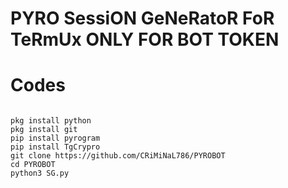 # PYRO SessiON GeNeRatoR FoR TeRmUx ONLY FOR BOT TOKEN

# Codes 
```

pkg install python
pkg install git
pip install pyrogram
pip install TgCrypro
git clone https://github.com/CRiMiNaL786/PYROBOT
cd PYROBOT
python3 SG.py
